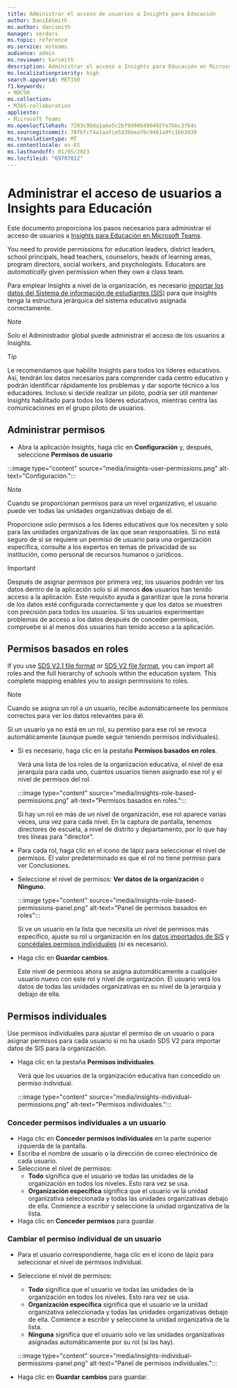 ```yaml
---
title: Administrar el acceso de usuarios a Insights para Educación
author: DaniEASmith
ms.author: danismith
manager: serdars
ms.topic: reference
ms.service: msteams
audience: admin
ms.reviewer: karsmith
description: Administrar el acceso a Insights para Educación en Microsoft Teams
ms.localizationpriority: high
search.appverid: MET150
f1.keywords:
- NOCSH
ms.collection:
- M365-collaboration
appliesto:
- Microsoft Teams
ms.openlocfilehash: 7203c9bda1a6e5c2bf9d90b490492fe7bbc3f64c
ms.sourcegitcommit: 78fbfcf4a1aafce5d39eea79c9461a9fc1bb3d38
ms.translationtype: MT
ms.contentlocale: es-ES
ms.lasthandoff: 01/05/2023
ms.locfileid: "69707812"
---
```

# <a name="manage-user-access-to-education-insights"></a>Administrar el acceso de usuarios a Insights para Educación

Este documento proporciona los pasos necesarios para administrar el acceso de usuarios a [Insights para Educación en Microsoft Teams](class-insights.md).

You need to provide permissions for education leaders, district leaders, school principals, head teachers, counselors, heads of learning areas, program directors, social workers, and psychologists. Educators are *automatically* given permission when they own a class team.

Para emplear Insights a nivel de la organización, es necesario [importar los datos del Sistema de información de estudiantes (SIS)](education-insights-sis-data-sync.md) para que Insights tenga la estructura jerárquica del sistema educativo asignada correctamente.

> [!NOTE]
> Solo el Administrador global puede administrar el acceso de los usuarios a Insights.

> [!TIP]
> Le recomendamos que habilite Insights para todos los líderes educativos. Así, tendrán los datos necesarios para comprender cada centro educativo y podrán identificar rápidamente los problemas y dar soporte técnico a los educadores. Incluso si decide realizar un piloto, podría ser útil mantener Insights habilitado para todos los líderes educativos, mientras centra las comunicaciones en el grupo piloto de usuarios.

## <a name="manage-permissions"></a>Administrar permisos

* Abra la aplicación Insights, haga clic en **Configuración** y, después, seleccione **Permisos de usuario**

:::image type="content" source="media/insights-user-permissions.png" alt-text="Configuración.":::

> [!NOTE]
> Cuando se proporcionan permisos para un nivel organizativo, el usuario puede ver todas las unidades organizativas debajo de él.
> 
> Proporcione solo permisos a los líderes educativos que los necesiten y solo para las unidades organizativas de las que sean responsables. Si no está seguro de si se requiere un permiso de usuario para una organización específica, consulte a los expertos en temas de privacidad de su institución, como personal de recursos humanos o jurídicos.

> [!IMPORTANT]
> Después de asignar permisos por primera vez, los usuarios podrán ver los datos dentro de la aplicación solo si al menos **dos** usuarios han tenido acceso a la aplicación. Este requisito ayuda a garantizar que la zona horaria de los datos esté configurada correctamente y que los datos se muestren con precisión para todos los usuarios. Si los usuarios experimentan problemas de acceso a los datos después de conceder permisos, compruebe si al menos dos usuarios han tenido acceso a la aplicación.

## <a name="role-based-permissions"></a>Permisos basados en roles

If you use [SDS V2.1 file format](/schooldatasync/sds-v2.1-csv-file-format) or [SDS V2 file format](/schooldatasync/sds-v2-csv-file-format), you can import all roles and the full hierarchy of schools within the education system. This complete mapping enables you to assign permissions to roles. 

> [!NOTE]
> Cuando se asigna un rol a un usuario, recibe automáticamente los permisos correctos para ver los datos relevantes para él.
>
> Si un usuario ya no está en un rol, su permiso para ese rol se revoca automáticamente (aunque puede seguir teniendo permisos individuales).

* Si es necesario, haga clic en la pestaña **Permisos basados en roles**.

  Verá una lista de los roles de la organización educativa, el nivel de esa jerarquía para cada uno, cuántos usuarios tienen asignado ese rol y el nivel de permisos del rol. 
  
  :::image type="content" source="media/insights-role-based-permissions.png" alt-text="Permisos basados en roles.":::
  
  Si hay un rol en más de un nivel de organización, ese rol aparece varias veces, una vez para cada nivel. En la captura de pantalla, tenemos directores de escuela, a nivel de distrito y departamento, por lo que hay tres líneas para "director".
  
* Para cada rol, haga clic en el icono de lápiz para seleccionar el nivel de permisos. El valor predeterminado es que el rol no tiene permiso para ver Conclusiones.
* Seleccione el nivel de permisos: **Ver datos de la organización** o **Ninguno**.

  :::image type="content" source="media/insights-role-based-permissions-panel.png" alt-text="Panel de permisos basados en roles":::
  
  Si ve un usuario en la lista que necesita un nivel de permisos más específico, ajuste su rol u organización en los [datos importados de SIS](education-insights-sis-data-sync.md) y [concédales permisos individuales](#grant-individual-permission-to-a-user) (si es necesario).

* Haga clic en **Guardar cambios**.

  Este nivel de permisos ahora se asigna automáticamente a cualquier usuario nuevo con este rol y nivel de organización. El usuario verá los datos de todas las unidades organizativas en su nivel de la jerarquía y debajo de ella.  


## <a name="individual-permissions"></a>Permisos individuales

Use permisos individuales para ajustar el permiso de un usuario o para asignar permisos para cada usuario si no ha usado SDS V2 para importar datos de SIS para la organización.

* Haga clic en la pestaña **Permisos individuales**.
  
  Verá que los usuarios de la organización educativa han concedido un permiso individual. 
  
  :::image type="content" source="media/insights-individual-permissions.png" alt-text="Permisos individuales.":::
  
### <a name="grant-individual-permission-to-a-user"></a>Conceder permisos individuales a un usuario
* Haga clic en **Conceder permisos individuales** en la parte superior izquierda de la pantalla.
* Escriba el nombre de usuario o la dirección de correo electrónico de cada usuario.
* Seleccione el nivel de permisos:
  * **Todo** significa que el usuario ve todas las unidades de la organización en todos los niveles. Esto rara vez se usa.
  * **Organización específica** significa que el usuario ve la unidad organizativa seleccionada y todas las unidades organizativas debajo de ella. Comience a escribir y seleccione la unidad organizativa de la lista.
* Haga clic en **Conceder permisos** para guardar.

### <a name="change-the-individual-permission-of-a-user"></a>Cambiar el permiso individual de un usuario
* Para el usuario correspondiente, haga clic en el icono de lápiz para seleccionar el nivel de permisos individual.
* Seleccione el nivel de permisos:
  * **Todo** significa que el usuario ve todas las unidades de la organización en todos los niveles. Esto rara vez se usa.
  * **Organización específica** significa que el usuario ve la unidad organizativa seleccionada y todas las unidades organizativas debajo de ella. Comience a escribir y seleccione la unidad organizativa de la lista.
  * **Ninguna** significa que el usuario solo ve las unidades organizativas asignadas automáticamente por su rol (si las hay).
  
  :::image type="content" source="media/insights-individual-permissions-panel.png" alt-text="Panel de permisos individuales.":::

* Haga clic en **Guardar cambios** para guardar.
